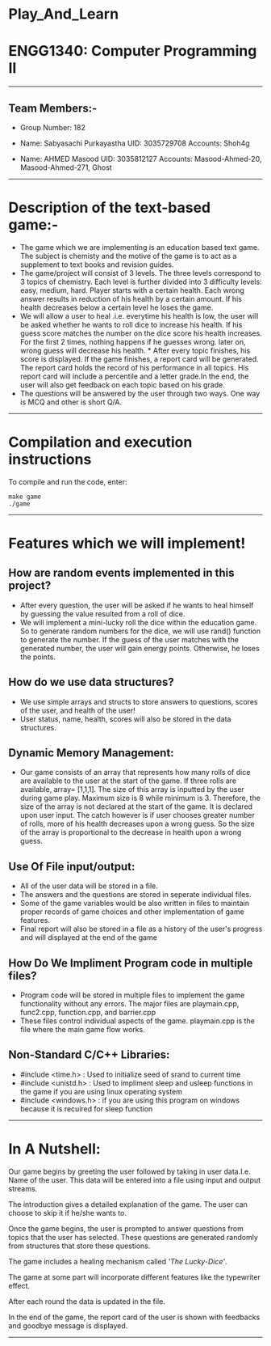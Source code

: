 # Play_And_Learn

# ENGG1340: Computer Programming II

______________________________________________________________________________________________________________________________________________________________________

## Team Members:-

* Group Number:  182

* Name: Sabyasachi Purkayastha
  UID: 3035729708
  Accounts: Shoh4g

* Name: AHMED Masood
  UID: 3035812127
  Accounts: Masood-Ahmed-20, Masood-Ahmed-271, Ghost
______________________________________________________________________________________________________________________________________________________________________

# Description of the text-based game:-

* The game which we are implementing is an education based text game. The subject is chemisty and the motive of the game is to act as a supplement to text books and revision guides.
* The game/project will consist of 3 levels. The three levels correspond to 3 topics of chemistry. Each level is further divided into 3 difficulty levels: easy, medium, hard. Player starts with a certain health. Each wrong answer results in reduction of his health by a certain amount. If his health decreases below a certain level he loses the game. 
* We will allow a user to heal .i.e. everytime his health is low, the user will be asked whether he wants to roll dice to increase his health. If his guess score matches the number on the dice score his health increases. For the first 2 times, nothing happens if he guesses wrong. later on, wrong guess will decrease his health.  * After every topic finishes, his score is displayed. If the game finishes, a report card will be generated. The report card holds the record of his performance in all topics. His report card will include a percentile and a letter grade.In the end, the user will also get feedback on each topic based on his grade.
* The questions will be answered by the user through two ways. One way is MCQ and other is short Q/A.
______________________________________________________________________________________________________________________________________________________________________

# Compilation and execution instructions

To compile and run the code, enter:

```
make game
./game

```
______________________________________________________________________________________________________________________________________________________________________


# Features which we will implement!

## How are random events implemented in this project?

* After every question, the user will be asked if he wants to heal himself by guessing the value resulted from a roll of dice.
* We will implement a mini-lucky roll the dice within the education game. So to generate random numbers for the dice, we will use rand() function to generate the number. If the guess of the user matches with the generated number, the user will gain energy points. Otherwise, he loses the points.
 

## How do we use data structures?

* We use simple arrays and structs to store answers to questions, scores of the user, and health of the user!
* User status, name, health, scores will also be stored in the data structures.

## Dynamic Memory Management:
* Our game consists of an array that represents how many rolls of dice are available to the user at the start of the game. If three rolls are available, array= [1,1,1]. The size of this array is inputted by the user during game play. Maximum size is 8 while minimum is 3. Therefore, the size of the array is not declared at the start of the game. It is declared upon user input. The catch however is if user chooses greater number of rolls, more of his health decreases upon a wrong guess. So the size of the array is proportional to the decrease in health upon a wrong guess.

## Use Of File input/output:
 * All of the user data will be stored in a file.
 * The answers and the questions are stored in seperate individual files.
 * Some of the game variables would be also written in files to maintain proper records of game choices and other implementation of game features.
 * Final report will also be stored in a file as a history of the user's progress and will displayed at the end of the game

## How Do We Impliment Program code in multiple files?
 * Program code will be stored in multiple files to implement the game functionality without any errors. The major files are playmain.cpp, func2.cpp, function.cpp, and   barrier.cpp
 * These files control individual aspects of the game. playmain.cpp is the file where the main game flow works.
 
## Non-Standard C/C++ Libraries:

* #include <time.h> : Used to initialize seed of srand to current time
* #include <unistd.h> : Used to impliment sleep and usleep functions in the game if you are using linux   operating system
* #include <windows.h> : if you are using this program on windows because it is recuired for sleep function

_____________________________________________________________________________________________________________________________________________________________________

# In A Nutshell:

Our game begins by greeting the user followed by taking in user data.I.e. Name of the user. This data will be entered into a file using input and output streams. 

The introduction gives a detailed explanation of the game. The user can choose to skip it if he/she wants to.

Once the game begins, the user is prompted to answer questions from topics that the user has selected. These questions are generated randomly from structures that store these questions.

The game includes a healing mechanism called *'The Lucky-Dice'*.

The game at some part will incorporate different features like the typewriter effect.

After each round the data is updated in the file. 

In the end of the game, the report card of the user is shown with feedbacks and goodbye message is displayed. 

______________________________________________________________________________________________________________________________________________________________________
